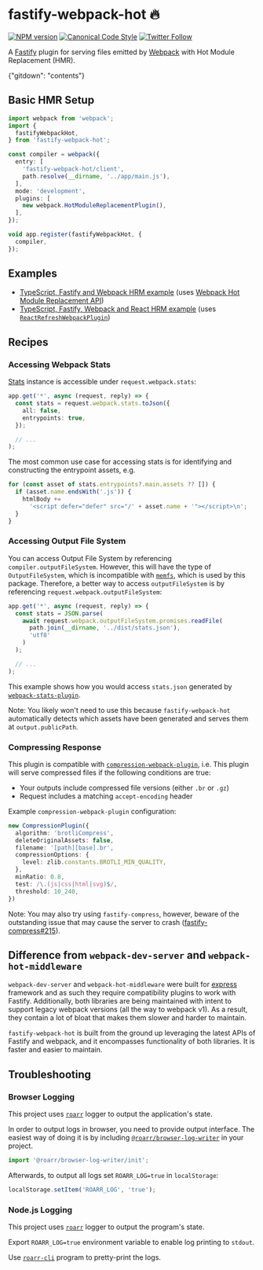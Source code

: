 # fastify-webpack-hot 🔥

[![NPM version](http://img.shields.io/npm/v/fastify-webpack-hot.svg?style=flat-square)](https://www.npmjs.org/package/fastify-webpack-hot)
[![Canonical Code Style](https://img.shields.io/badge/code%20style-canonical-blue.svg?style=flat-square)](https://github.com/gajus/canonical)
[![Twitter Follow](https://img.shields.io/twitter/follow/kuizinas.svg?style=social&label=Follow)](https://twitter.com/kuizinas)

A [Fastify](https://github.com/fastify/fastify) plugin for serving files emitted by [Webpack](https://github.com/webpack/webpack) with Hot Module Replacement (HMR).

{"gitdown": "contents"}

## Basic HMR Setup

```ts
import webpack from 'webpack';
import {
  fastifyWebpackHot,
} from 'fastify-webpack-hot';

const compiler = webpack({
  entry: [
    'fastify-webpack-hot/client',
    path.resolve(__dirname, '../app/main.js'),
  ],
  mode: 'development',
  plugins: [
    new webpack.HotModuleReplacementPlugin(),
  ],
});

void app.register(fastifyWebpackHot, {
  compiler,
});

```

## Examples

* [TypeScript, Fastify and Webpack HRM example](./examples/webpack) (uses [Webpack Hot Module Replacement API](https://webpack.js.org/api/hot-module-replacement/))
* [TypeScript, Fastify, Webpack and React HRM example](./examples/react) (uses [`ReactRefreshWebpackPlugin`](https://github.com/pmmmwh/react-refresh-webpack-plugin))

## Recipes

### Accessing Webpack Stats

[Stats](https://webpack.js.org/configuration/stats/) instance is accessible under `request.webpack.stats`:

```ts
app.get('*', async (request, reply) => {
  const stats = request.webpack.stats.toJson({
    all: false,
    entrypoints: true,
  });

  // ...
);
```

The most common use case for accessing stats is for identifying and constructing the entrypoint assets, e.g.

```ts
for (const asset of stats.entrypoints?.main.assets ?? []) {
  if (asset.name.endsWith('.js')) {
    htmlBody +=
      '<script defer="defer" src="/' + asset.name + '"></script>\n';
  }
}
```

### Accessing Output File System

You can access Output File System by referencing `compiler.outputFileSystem`. However, this will have the type of `OutputFileSystem`, which is incompatible with [`memfs`](https://npmjs.com/package/memfs), which is used by this package. Therefore, a better way to access `outputFileSystem` is by referencing `request.webpack.outputFileSystem`:

```ts
app.get('*', async (request, reply) => {
  const stats = JSON.parse(
    await request.webpack.outputFileSystem.promises.readFile(
      path.join(__dirname, '../dist/stats.json'),
      'utf8'
    )
  );

  // ...
);
```

This example shows how you would access `stats.json` generated by [`webpack-stats-plugin`](https://www.npmjs.com/package/webpack-stats-plugin).

Note: You likely won't need to use this because `fastify-webpack-hot` automatically detects which assets have been generated and serves them at `output.publicPath`.

### Compressing Response

This plugin is compatible with [`compression-webpack-plugin`](https://www.npmjs.com/package/compression-webpack-plugin), i.e. This plugin will serve compressed files if the following conditions are true:

* Your outputs include compressed file versions (either `.br` or `.gz`)
* Request includes a matching `accept-encoding` header

Example `compression-webpack-plugin` configuration:

```ts
new CompressionPlugin({
  algorithm: 'brotliCompress',
  deleteOriginalAssets: false,
  filename: '[path][base].br',
  compressionOptions: {
    level: zlib.constants.BROTLI_MIN_QUALITY,
  },
  minRatio: 0.8,
  test: /\.(js|css|html|svg)$/,
  threshold: 10_240,
})
```

Note: You may also try using `fastify-compress`, however, beware of the outstanding issue that may cause the server to crash ([fastify-compress#215](https://github.com/fastify/fastify-compress/issues/215)).

## Difference from `webpack-dev-server` and `webpack-hot-middleware`

`webpack-dev-server` and `webpack-hot-middleware` were built for [express](https://npmjs.com/package/express) framework and as such they require compatibility plugins to work with Fastify. Additionally, both libraries are being maintained with intent to support legacy webpack versions (all the way to webpack v1). As a result, they contain a lot of bloat that makes them slower and harder to maintain.

`fastify-webpack-hot` is built from the ground up leveraging the latest APIs of Fastify and webpack, and it encompasses functionality of both libraries. It is faster and easier to maintain.

## Troubleshooting

### Browser Logging

This project uses [`roarr`](https://www.npmjs.com/package/roarr) logger to output the application's state.

In order to output logs in browser, you need to provide output interface. The easiest way of doing it is by including [`@roarr/browser-log-writer`](https://github.com/gajus/roarr-browser-log-writer) in your project. 

```ts
import '@roarr/browser-log-writer/init';
```

Afterwards, to output all logs set `ROARR_LOG=true` in `localStorage`:

```ts
localStorage.setItem('ROARR_LOG', 'true');
```

### Node.js Logging

This project uses [`roarr`](https://www.npmjs.com/package/roarr) logger to output the program's state.

Export `ROARR_LOG=true` environment variable to enable log printing to `stdout`.

Use [`roarr-cli`](https://github.com/gajus/roarr-cli) program to pretty-print the logs.